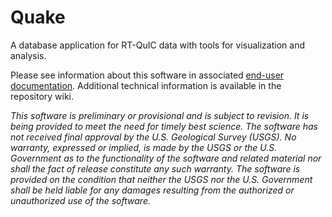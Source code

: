 # Quake
A database application for RT-QuIC data with tools for visualization and analysis.

Please see information about this software in associated [end-user documentation](nathanbollig.github.io/rt-quic-db/). Additional technical information is available in the repository wiki.

*This software is preliminary or provisional and is subject to revision. It is being provided to meet the need for timely best science. The software has not received final approval by the U.S. Geological Survey (USGS). No warranty, expressed or implied, is made by the USGS or the U.S. Government as to the functionality of the software and related material nor shall the fact of release constitute any such warranty. The software is provided on the condition that neither the USGS nor the U.S. Government shall be held liable for any damages resulting from the authorized or unauthorized use of the software.*
